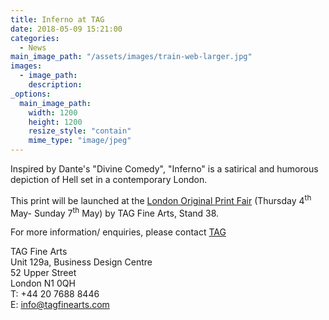 ```yaml
---
title: Inferno at TAG
date: 2018-05-09 15:21:00
categories: 
  - News
main_image_path: "/assets/images/train-web-larger.jpg"
images:
  - image_path: 
    description: 
_options:
  main_image_path:
    width: 1200
    height: 1200
    resize_style: "contain"
    mime_type: "image/jpeg"
---
```


Inspired by Dante's &quot;Divine Comedy&quot;, &quot;Inferno&quot; is a satirical and humorous depiction of Hell set in a contemporary London.  

This print will be launched at the <a href="https://www.royalacademy.org.uk/exhibition/london-original-print-fair-2017">London Original Print Fair</a> (Thursday 4<sup>th</sup> May- Sunday 7<sup>th</sup> May) by TAG Fine Arts, Stand 38.  

For more information/ enquiries, please contact <a href="http://www.tagfinearts.com/tobias-till/inferno.html">TAG</a>  

TAG Fine Arts  
Unit 129a, Business Design Centre  
52 Upper Street  
London N1 0QH  
T: +44 20 7688 8446  
E:&nbsp;<a href="mailto:info@tagfinearts.com">info@tagfinearts.com</a>
